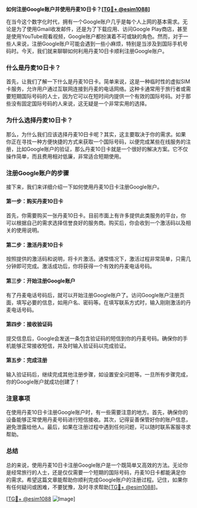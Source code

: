 **如何注册Google账户并使用丹麦10日卡？[[TG💪+ @esim1088](https://t.me/s/esim1088)]**

在当今这个数字化时代，拥有一个Google账户几乎是每个人上网的基本需求。无论是为了使用Gmail收发邮件，还是为了下载应用、访问Google Play商店，甚至是使用YouTube观看视频，Google账户都扮演着不可或缺的角色。然而，对于一些人来说，注册Google账户可能会遇到一些小麻烦，特别是当涉及到国际手机号码时。今天，我们就来聊聊如何利用丹麦10日卡顺利注册Google账户。

### 什么是丹麦10日卡？

首先，让我们了解一下什么是丹麦10日卡。简单来说，这是一种临时性的虚拟SIM卡服务，允许用户通过互联网连接到丹麦的电话网络。这种卡通常用于旅行者或需要短期国际号码的人士，因为它可以在短时间内提供一个有效的国际号码。对于那些没有固定国际号码的人来说，这无疑是一个非常实用的选择。

### 为什么选择丹麦10日卡？

那么，为什么我们应该选择丹麦10日卡呢？其实，这主要取决于你的需求。如果你正在寻找一种方便快捷的方式来获取一个国际号码，以便完成某些在线服务的注册，比如Google账户的验证，那么丹麦10日卡就是一个很好的解决方案。它不仅操作简单，而且费用相对低廉，非常适合短期使用。

### 注册Google账户的步骤

接下来，我们来详细介绍一下如何使用丹麦10日卡注册Google账户。

#### 第一步：购买丹麦10日卡

首先，你需要购买一张丹麦10日卡。目前市面上有许多提供此类服务的平台，你可以根据自己的需求选择信誉良好的服务商。购买后，你会收到一个激活码以及相关的使用说明。

#### 第二步：激活丹麦10日卡

按照提供的激活码和说明，将卡片激活。通常情况下，激活过程非常简单，只需几分钟即可完成。激活成功后，你将获得一个有效的丹麦电话号码。

#### 第三步：开始注册Google账户

有了丹麦电话号码后，就可以开始注册Google账户了。访问Google账户注册页面，填写必要的信息，如用户名、密码等。在填写联系方式时，输入刚刚激活的丹麦电话号码。

#### 第四步：接收验证码

提交信息后，Google会发送一条包含验证码的短信到你的丹麦号码。确保你的手机能够正常接收短信，并及时输入验证码以完成验证。

#### 第五步：完成注册

输入验证码后，继续完成其他注册步骤，如设置安全问题等。一旦所有步骤完成，你的Google账户就成功创建了！

### 注意事项

在使用丹麦10日卡注册Google账户时，有一些需要注意的地方。首先，确保你的设备能够正常使用丹麦号码进行短信接收。其次，记得妥善保管好你的账户信息，避免泄露给他人。最后，如果在注册过程中遇到任何问题，可以随时联系客服寻求帮助。

### 总结

总的来说，使用丹麦10日卡注册Google账户是一个既简单又高效的方法。无论你是经常旅行的人士，还是仅仅需要一个短期的国际号码，丹麦10日卡都能满足你的需求。希望这篇文章能帮助你顺利完成Google账户的注册过程。记住，如果你有任何疑问或困难，不要犹豫，及时寻求帮助[[TG💪+ @esim1088](https://t.me/s/esim1088)]。

[[TG💪+ @esim1088](https://t.me/s/esim1088) ![Image](https://i.postimg.cc/4NQfJmqS/Snipaste-2025-05-13-00-14-12.png)]